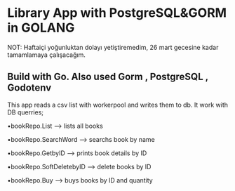 # Library App with PostgreSQL&GORM in GOLANG
NOT: Haftaiçi yoğunluktan dolayı yetiştiremedim, 26 mart gecesine kadar tamamlamaya çalışacağım.

## Build with Go. Also used Gorm , PostgreSQL , Godotenv

This app reads a csv list with workerpool and writes them to db. It work with DB querries;

•bookRepo.List --> lists all books

•bookRepo.SearchWord --> searchs book by name

•bookRepo.GetbyID --> prints book details by ID

•bookRepo.SoftDeletebyID --> delete books by ID

•bookRepo.Buy --> buys books by ID and quantity


